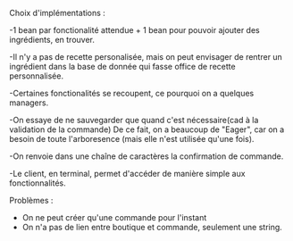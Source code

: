 Choix d'implémentations : 

-1 bean par fonctionalité attendue + 1 bean pour pouvoir ajouter des ingrédients, en trouver.

-Il n'y a pas de recette personalisée, mais on peut envisager de rentrer un ingrédient dans la base de donnée qui fasse office de recette personnalisée.

-Certaines fonctionalités se recoupent, ce pourquoi on a quelques managers.

-On essaye de ne sauvegarder que quand c'est nécessaire(cad à la validation de la commande)
De ce fait, on a beaucoup de "Eager", car on a besoin de toute l'arboresence (mais elle n'est utilisée qu'une fois).

-On renvoie dans une chaîne de caractères la confirmation de commande.

-Le client, en terminal, permet d'accéder de manière simple aux fonctionnalités.

Problèmes :
- On ne peut créer qu'une commande pour l'instant
- On n'a pas de lien entre boutique et commande, seulement une string.





